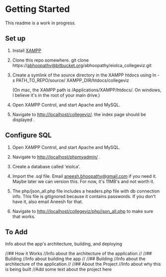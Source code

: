 # Getting Started
This readme is a work in progress.

## Set up

1. Install [XAMPP](http://www.apachefriends.org/en/xampp.html)

2. Clone this repo somewhere.
        git clone https://abhoopathy@bitbucket.org/abhoopathy/eiolca_collegeviz.git

3. Create a symlink of the source directory in the XAMPP htdocs using
        ln -s PATH_TO_REPO/source/ XAMPP_DIR/htdocs/collegeviz

    (On mac, the XAMPP path is /Applications/XAMPP/htdocs/. On windows, I believe it's in the root of your main drive.)

4. Open XAMPP Control, and start Apache and MySQL.

5. Navigate to [http://localhost/collegeviz/](http://localhost/collegeviz/). the index page should be
   displayed .

## Configure SQL

1. Open XAMPP Control, and start Apache and MySQL.

2. Navigate to [http://localhost/phpmyadmin/](http://localhost/phpmyadmin/) .

3. Create a database called 'eiolca'.

4. Import the .sql file. Email
[aneesh.bhoopathy@gmail.com](mailto:aneesh.bhoopathy@gmail.com) if
you need it. Maybe later we can version this. For now, it's 11MB's and
not worth it.

5. The php/json_all.php file includes a headers.php file with db
connection info. This file is gitignored because it contains
passwords. If you don't have it, also email Aneesh for that.

6. Navigate to [http://localhost/collegeviz/php/json_all.php](http://localhost/collegeviz/php/json_all.php) to make
   sure that works.

## To Add
Info about the app's architecture, building, and deploying

//## How it Works
//Info about the architecture of the application
//
//## Building
//Info about building the app
//
//## Building
//Info about the architecture of the application
//
//## About the Project
//Info about why this is being built
//Add some text about the project here
